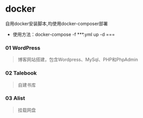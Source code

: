 # docker
自用docker安装脚本,均使用docker-composer部署
* 使用方法：docker-compose -f ***.yml up -d
===

### 01 WordPress 
> 博客网站搭建，包含Wordpress、MySql、PHP和PhpAdmin

### 02 Talebook
> 自建书库

### 03 Alist
> 挂载网盘
